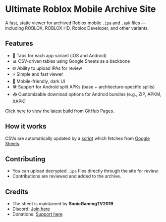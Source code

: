 # Ultimate Roblox Mobile Archive Site

A fast, static viewer for archived Roblox mobile `.ipa` and `.apk` files — including ROBLOX, ROBLOX HD, Roblox Developer, and other variants.

## Features

- 📁 Tabs for each app variant (iOS and Android)
- 📊 CSV-driven tables using Google Sheets as a backbone
- 🌐 Ability to upload IPAs for review
- ⚡ Simple and fast viewer
- 🌙 Mobile-friendly, dark UI
- 🛠️ Support for Android split APKs (base + architecture-specific splits)
- 📥 Customizable download options for Android bundles (e.g., ZIP, APKM, XAPK)

[Click here](https://yakov5776.github.io/ultimaterobloxmobilearchive/) to view the latest build from GitHub Pages.

## How it works

CSVs are automatically updated by a [script](/scripts/update-csvs.js) which fetches from [Google Sheets](https://docs.google.com/spreadsheets/d/1qAN8Eh4iPjO1aECiO1tclTXTLKfCka3StReywLJ3A58/).

## Contributing

- You can upload decrypted `.ipa` files directly through the site for review.
- Contributions are reviewed and added to the archive.

## Credits

- The sheet is maintained by **SonicGamingTV2019**  
- Discord: [Join here](https://discord.gg/H2aVU4hDMh)
- Donations: [Support here](https://ko-fi.com/yakov5776)

